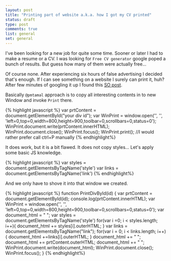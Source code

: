 ```yaml
---
layout: post
title: "Printing part of website a.k.a. how I got my CV printed"
status: draft
type: post
comments: true
list: general
set: general
---
```


I've been looking for a new job for quite some time. Sooner or later I had to make a resume or a CV. I was looking for `Free CV generator` google poped a bunch of results. But guess how many of them were actually free...

<!--more-->

Of course none. After experiencing six hours of false advertising I decided that's enough. If I can see something on a website I surely can print it, huh? After few minutes of googling it up I found this <a href="https://stackoverflow.com/questions/12997123/print-specific-part-of-webpage"> SO post</a>.

Basically `@pmtamal` approach is to copy all interesting contents in to new Window and invoke `Print` there.

{% highlight javascript %}
var prtContent = document.getElementById("your div id");
var WinPrint = window.open('', '', 'left=0,top=0,width=800,height=900,toolbar=0,scrollbars=0,status=0');
WinPrint.document.write(prtContent.innerHTML);
WinPrint.document.close();
WinPrint.focus();
WinPrint.print(); //I would rather prefer call ctrl+P manually
{% endhighlight%}

It does work, but it is a bit flawed. It does not copy styles... Let's apply some basic JS knowledge.

{% highlight javascript %}
var styles = document.getElementsByTagName('style')
var links = document.getElementsByTagName('link')
{% endhighlight%}

And we only have to shove it into that window we created.

{% highlight javascript %}
function PrintDivById(id) {
  var prtContent = document.getElementById(id);
  console.log(prtContent.innerHTML);
  var WinPrint = window.open('', '', 'left=0,top=0,width=800,height=900,toolbar=0,scrollbars=0,status=0');
  var document_html = "<html> <head>";
  var styles = document.getElementsByTagName('style')
  for(var i =0; i < styles.length; i++){
   	document_html += styles[i].outerHTML;
  }
  var links = document.getElementsByTagName("link");
  for(var i = 0; i < links.length; i++){
    document_html +=links[i].outerHTML;
  }
  document_html += "</head> <body>";
  document_html += prtContent.outerHTML;
  document_html += "</body> </html>";
  WinPrint.document.write(document_html);
  WinPrint.document.close();
  WinPrint.focus();
}
{% endhighlight%}
